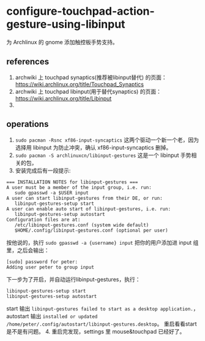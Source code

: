 # configure-touchpad-action-gesture-using-libinput

为 Archlinux 的 gnome 添加触控板手势支持。

## references
1. archwiki 上 touchpad synaptics(推荐被libinput替代) 的页面：
https://wiki.archlinux.org/title/Touchpad_Synaptics
2. archwiki 上 touchpad libinput(用于替代synaptics) 的页面：
https://wiki.archlinux.org/title/Libinput
3. 

## operations
1. `sudo pacman -Rsnc xf86-input-syncaptics` 这两个驱动一个新一个老，因为选择用 libinput 为防止冲突，确认 xf86-input-syncaptics 删掉。
2. `sudo pacman -S archlinuxcn/libinput-gestures` 这是一个 libinput 手势相关的包，
3. 安装完成后有一段提示:
```
=== INSTALLATION NOTES for libinput-gestures ===
A user must be a member of the input group, i.e. run:
   sudo gpasswd -a $USER input
A user can start libinput-gestures from their DE, or run:
   libinput-gestures-setup start
A user can enable auto start of libinput-gestures, i.e. run:
   libinput-gestures-setup autostart
Configuration files are at:
   /etc/libinput-gestures.conf (system wide default)
   $HOME/.config/libinput-gestures.conf (optional per user)
```
按他说的，执行 `sudo gpasswd -a {username} input` 把你的用户添加进 input 组里，之后会输出：
```
[sudo] password for peter: 
Adding user peter to group input
```
下一步为了开启，并自动运行libinput-gestures，执行：
```
libinput-gestures-setup start
libinput-gestures-setup autostart
```
start 输出 `libinput-gestures failed to start as a desktop application.`，
autostart 输出 `installed or updated /home/peter/.config/autostart/libinput-gestures.desktop`。 重启看看start是不是有问题。
4. 重启完发现，settings 里 mouse&touchpad 已经好了。